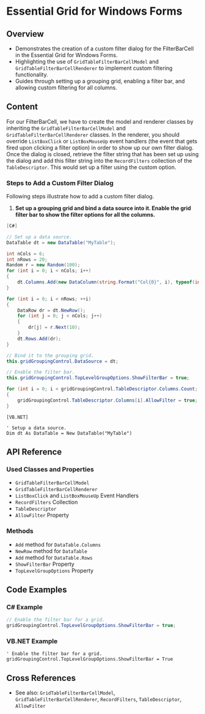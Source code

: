 <!--
source: image
domain: syncfusion-sdk
task: pdf-ocr-to-markdown
language: en
source_filename: page_1010.jpeg
document_name: grid
page_number: 1010
page_id: grid#page_1010
product: Syncfusion Winforms
version: 11.4.0.26
timestamp: 2025-08-09T05:23:22Z
fidelity: lossless
-->

# Essential Grid for Windows Forms

## Overview
- Demonstrates the creation of a custom filter dialog for the FilterBarCell in the Essential Grid for Windows Forms.
- Highlighting the use of `GridTableFilterBarCellModel` and `GridTableFilterBarCellRenderer` to implement custom filtering functionality.
- Guides through setting up a grouping grid, enabling a filter bar, and allowing custom filtering for all columns.

## Content

For our FilterBarCell, we have to create the model and renderer classes by inheriting the `GridTableFilterBarCellModel` and `GridTableFilterBarCellRenderer` classes. In the renderer, you should override `ListBoxClick` or `ListBoxMouseUp` event handlers (the event that gets fired upon clicking a filter option) in order to show up our own filter dialog. Once the dialog is closed, retrieve the filter string that has been set up using the dialog and add this filter string into the `RecordFilters` collection of the `TableDescriptor`. This would set up a filter using the custom option.

### Steps to Add a Custom Filter Dialog

Following steps illustrate how to add a custom filter dialog.

1. **Set up a grouping grid and bind a data source into it. Enable the grid filter bar to show the filter options for all the columns.**

```csharp
[C#]

// Set up a data source.
DataTable dt = new DataTable("MyTable");

int nCols = 6;
int nRows = 20;
Random r = new Random(100);
for (int i = 0; i < nCols; i++)
{
    dt.Columns.Add(new DataColumn(string.Format("Col{0}", i), typeof(int)));
}

for (int i = 0; i < nRows; ++i)
{
    DataRow dr = dt.NewRow();
    for (int j = 0; j < nCols; j++)
    {
        dr[j] = r.Next(10);
    }
    dt.Rows.Add(dr);
}

// Bind it to the grouping grid.
this.gridGroupingControl.DataSource = dt;

// Enable the filter bar.
this.gridGroupingControl.TopLevelGroupOptions.ShowFilterBar = true;

for (int i = 0; i < gridGroupingControl.TableDescriptor.Columns.Count; i++)
{
    gridGroupingControl.TableDescriptor.Columns[i].AllowFilter = true;
}
```

```vb.net
[VB.NET]

' Setup a data source.
Dim dt As DataTable = New DataTable("MyTable")
```

## API Reference

### Used Classes and Properties
- `GridTableFilterBarCellModel`
- `GridTableFilterBarCellRenderer`
- `ListBoxClick` and `ListBoxMouseUp` Event Handlers
- `RecordFilters` Collection
- `TableDescriptor`
- `AllowFilter` Property

### Methods
- `Add` method for `DataTable.Columns`
- `NewRow` method for `DataTable`
- `Add` method for `DataTable.Rows`
- `ShowFilterBar` Property
- `TopLevelGroupOptions` Property

## Code Examples

### C# Example
```csharp
// Enable the filter bar for a grid.
gridGroupingControl.TopLevelGroupOptions.ShowFilterBar = true;
```

### VB.NET Example
```vb.net
' Enable the filter bar for a grid.
gridGroupingControl.TopLevelGroupOptions.ShowFilterBar = True
```

## Cross References
- See also: `GridTableFilterBarCellModel`, `GridTableFilterBarCellRenderer`, `RecordFilters`, `TableDescriptor`, `AllowFilter`

<!-- tags: Essential Grid for Windows Forms, custom filter dialog, GridTableFilterBarCellModel, GridTableFilterBarCellRenderer, filter bar options, custom filtering, filter setup keywords: sat, sf_grid, custom_filter_dialog, grid_filtering, gridtable_filter'>
